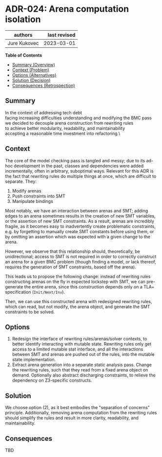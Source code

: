 # ADR-024: Arena computation isolation

| authors                                | last revised    |
| -------------------------------------- | --------------: |
| Jure Kukovec                           | 2023-03-01      |

**Table of Contents**

- [Summary (Overview)](#summary)
- [Context (Problem)](#context)
- [Options (Alternatives)](#options)
- [Solution (Decision)](#solution)
- [Consequences (Retrospection)](#consequences)

## Summary

<!-- Statement to summarize, following the following formula: -->

In the context of addressing tech debt\
facing increasing difficulties understanding and modifying the BMC pass\
we decided to decouple arena construction from rewriting rules\
to achieve better modularity, readability, and maintainability \
accepting a reasonable time investment into refactoring.\

## Context

<!-- Communicates the forces at play (technical, political, social, project).
     This is the story explaining the problem we are looking to resolve.
-->

The core of the model checking pass is tangled and messy; due to its ad-hoc development in the past, classes and dependencies were added incrementally, often in arbitrary, suboptimal ways.
Relevant for this ADR is the fact that rewriting rules do multiple things at once, which are difficult to separate. They:
  1. Modify arenas
  2. Push constraints into SMT
  3. Manipulate bindings

Most notably, we have an interaction between arenas and SMT; adding edges to an arena sometimes results in the creation of new SMT variables, or the assertion of new SMT constraints.
As a result, arenas are incredibly fragile, as it becomes easy to inadvertently create problematic constraints, e.g. by forgetting to manually create SMT constants before using them, or by omitting an assertion which was expected with a given change to the arena.

However, we observe that this relationship should, theoretically, be unidirectional; access to SMT is not required in order to correctly construct an arena for a given BMC problem (though finding a model, or lack thereof, requires the generation of SMT constraints, based off the arena).

This leads us to propose the following change: instead of rewriting rules constructing arenas on the fly in expected lockstep with SMT, we can pre-generate the entire arena, since this construction depends only on a TLA+ specification (`Init/Next/Inv`).

Then, we can use this constructed arena with redesigned rewriting rules, which can read, but not modify, the arena object, and generate the SMT constraints to be solved.


## Options

<!-- Communicate the options considered.
     This records evidence of our circumspection and documents the various alternatives
     considered but not adopted.
-->

1. Redesign the interface of rewriting rules/arenas/solver contexts, to better identify interacting with mutable state. Rewriting rules only get access to a limited mutable stat interface, and all the interactions between SMT and arenas are pushed out of the rules, into the mutable state implementation.
2. Extract arena generation into a separate static analysis pass. Change the rewriting rules, such that they read from a fixed arena object on demand. Optionally also abstract discharging constraints, to relieve the dependency on Z3-specific constructs.


## Solution

<!-- Communicates what solution was decided, and it is expected to solve the
     problem. -->

We choose option (2), as it best embodies the "separation of concerns" principle. 
Additionally, removing arena computation from the rewriting rules should simplify the rules and result in more clarity, readability, and maintainability.

## Consequences

<!-- Records the results of the decision over the long term.
     Did it work, not work, was changed, upgraded, etc.
-->

TBD
